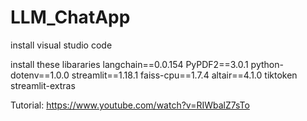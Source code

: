 # LLM_ChatApp
install visual studio code

install these libararies
langchain==0.0.154
PyPDF2==3.0.1
python-dotenv==1.0.0
streamlit==1.18.1
faiss-cpu==1.7.4
altair==4.1.0
tiktoken
streamlit-extras

Tutorial: https://www.youtube.com/watch?v=RIWbalZ7sTo
